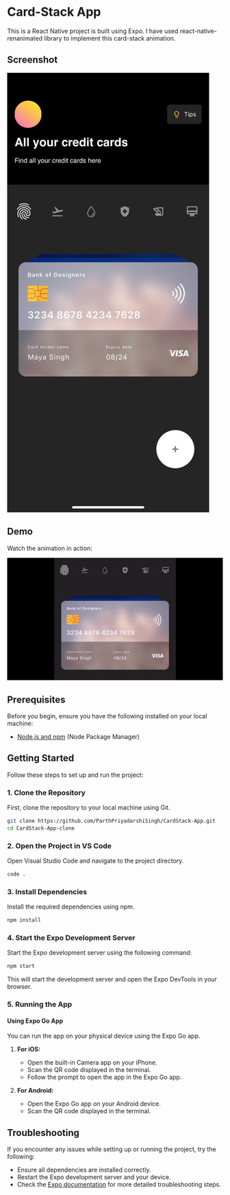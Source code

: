 



# Card-Stack App

This is a React Native project is built using Expo. I have used react-native-renanimated library to implement this card-stack animation.

## Screenshot

![pages](assets/screenshot.jpg)


## Demo

Watch the animation in action:

![Watch the demo](assets/appDemo.gif)


## Prerequisites

Before you begin, ensure you have the following installed on your local machine:

- [Node.js and npm](https://nodejs.org/) (Node Package Manager)


## Getting Started

Follow these steps to set up and run the project:

### 1. Clone the Repository

First, clone the repository to your local machine using Git.

```bash
git clone https://github.com/ParthPriyadarshiSingh/CardStack-App.git
cd CardStack-App-clone
```

### 2. Open the Project in VS Code

Open Visual Studio Code and navigate to the project directory.

```bash
code .
```

### 3. Install Dependencies

Install the required dependencies using npm.

```bash
npm install
```

### 4. Start the Expo Development Server

Start the Expo development server using the following command:

```bash
npm start
```

This will start the development server and open the Expo DevTools in your browser.

### 5. Running the App

#### Using Expo Go App

You can run the app on your physical device using the Expo Go app.

1. **For iOS:**
   - Open the built-in Camera app on your iPhone.
   - Scan the QR code displayed in the terminal.
   - Follow the prompt to open the app in the Expo Go app.

2. **For Android:**
   - Open the Expo Go app on your Android device.
   - Scan the QR code displayed in the terminal.



## Troubleshooting


If you encounter any issues while setting up or running the project, try the following:

- Ensure all dependencies are installed correctly.
- Restart the Expo development server and your device.
- Check the [Expo documentation](https://docs.expo.dev/) for more detailed troubleshooting steps.


